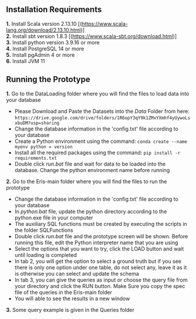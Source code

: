 ## Installation Requirements

**1.** Install Scala version 2.13.10 [(https://www.scala-lang.org/download/2.13.10.html)]  
**2.** Install sbt version 1.8.3 [(https://www.scala-sbt.org/download.html)]  
**3.** Install python version 3.9.16 or more  
**4.** Install PostgreSQL 14 or more  
**5.** Install pgAdmin 4 or more  
**6.** Install JVM 11
 
 ## Running the Prototype

**1.** Go to the DataLoading folder where you will find the files to load data into your database
   - Please Download and Paste the Datasets into the *Data* Folder from here: `https://drive.google.com/drive/folders/1R6opY3qY9k1ZMxYXmhf4yUywoLsxbuDM?usp=sharing`
   - Change the database information in the  'config.txt' file according to your database
   - Create a Python environment using the command:    `conda create --name myenv python = version`
   - Install all the required packages using the command: `pip install -r requirements.txt`
   - Double click *run.bat* file and wait for data to be loaded into the database. Change the python environment name before running


**2.** Go to the Eris-main folder where you will find the files to run the prototype

   - Change the database information in the  'config.txt' file according to your database
   - In *python.bat* file, update the python directory according to the python.exe file in your computer
   - The auxiliary SQL functions must be created by executing the scripts in the folder SQLFunctions
   - Double click *run.bat* file  and the prototype screen will be shown. Before running this file, edit the Python interpreter name that you are using
   - Select the options that you want to try, click the LOAD button and wait until loading is completed
   - In tab 2, you will get the option to select a ground truth but if you see there is only one option under one table, do not select any, leave it as it is otherwise you can select and update the schema
   - In tab 3, you can give the queries as input or choose the query file from your directory and click the RUN button. Make Sure you copy the spec file of the queries in the Eris-main folder
   - You will able to see the results in a new window

**3.** Some query example is given in the Queries folder
